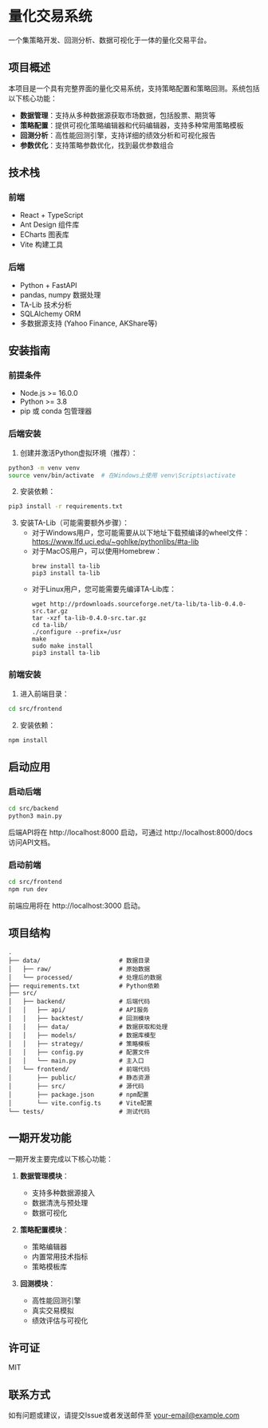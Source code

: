 # 量化交易系统

一个集策略开发、回测分析、数据可视化于一体的量化交易平台。

## 项目概述

本项目是一个具有完整界面的量化交易系统，支持策略配置和策略回测。系统包括以下核心功能：

- **数据管理**：支持从多种数据源获取市场数据，包括股票、期货等
- **策略配置**：提供可视化策略编辑器和代码编辑器，支持多种常用策略模板
- **回测分析**：高性能回测引擎，支持详细的绩效分析和可视化报告
- **参数优化**：支持策略参数优化，找到最优参数组合

## 技术栈

### 前端
- React + TypeScript
- Ant Design 组件库
- ECharts 图表库
- Vite 构建工具

### 后端
- Python + FastAPI
- pandas, numpy 数据处理
- TA-Lib 技术分析
- SQLAlchemy ORM
- 多数据源支持 (Yahoo Finance, AKShare等)

## 安装指南

### 前提条件
- Node.js >= 16.0.0
- Python >= 3.8
- pip 或 conda 包管理器

### 后端安装
1. 创建并激活Python虚拟环境（推荐）：
```bash
python3 -m venv venv
source venv/bin/activate  # 在Windows上使用 venv\Scripts\activate
```

2. 安装依赖：
```bash
pip3 install -r requirements.txt
```

3. 安装TA-Lib（可能需要额外步骤）：
   - 对于Windows用户，您可能需要从以下地址下载预编译的wheel文件：
     https://www.lfd.uci.edu/~gohlke/pythonlibs/#ta-lib
   - 对于MacOS用户，可以使用Homebrew：
     ```
     brew install ta-lib
     pip3 install ta-lib
     ```
   - 对于Linux用户，您可能需要先编译TA-Lib库：
     ```
     wget http://prdownloads.sourceforge.net/ta-lib/ta-lib-0.4.0-src.tar.gz
     tar -xzf ta-lib-0.4.0-src.tar.gz
     cd ta-lib/
     ./configure --prefix=/usr
     make
     sudo make install
     pip3 install ta-lib
     ```

### 前端安装
1. 进入前端目录：
```bash
cd src/frontend
```

2. 安装依赖：
```bash
npm install
```

## 启动应用

### 启动后端
```bash
cd src/backend
python3 main.py
```
后端API将在 http://localhost:8000 启动，可通过 http://localhost:8000/docs 访问API文档。

### 启动前端
```bash
cd src/frontend
npm run dev
```
前端应用将在 http://localhost:3000 启动。

## 项目结构
```
.
├── data/                      # 数据目录
│   ├── raw/                   # 原始数据
│   └── processed/             # 处理后的数据
├── requirements.txt           # Python依赖
├── src/
│   ├── backend/               # 后端代码
│   │   ├── api/               # API服务
│   │   ├── backtest/          # 回测模块
│   │   ├── data/              # 数据获取和处理
│   │   ├── models/            # 数据库模型
│   │   ├── strategy/          # 策略模板
│   │   ├── config.py          # 配置文件
│   │   └── main.py            # 主入口
│   └── frontend/              # 前端代码
│       ├── public/            # 静态资源
│       ├── src/               # 源代码
│       ├── package.json       # npm配置
│       └── vite.config.ts     # Vite配置
└── tests/                     # 测试代码
```

## 一期开发功能

一期开发主要完成以下核心功能：

1. **数据管理模块**：
   - 支持多种数据源接入
   - 数据清洗与预处理
   - 数据可视化

2. **策略配置模块**：
   - 策略编辑器
   - 内置常用技术指标
   - 策略模板库

3. **回测模块**：
   - 高性能回测引擎
   - 真实交易模拟
   - 绩效评估与可视化

## 许可证

MIT

## 联系方式

如有问题或建议，请提交Issue或者发送邮件至 [your-email@example.com](mailto:your-email@example.com) 